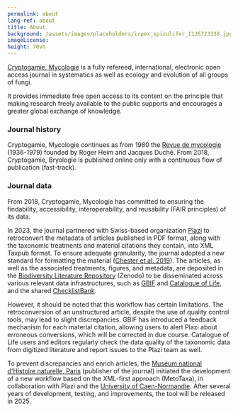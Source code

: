 ```yaml
---
permalink: about
lang-ref: about
title: About
background: /assets/images/placeholders/irpex_spiculifer_1135723338.jpg
imageLicense:
height: 70vh
---
```

[Cryptogamie, Mycologie](https://sciencepress.mnhn.fr/en/periodiques/mycologie) is a fully refereed, international, electronic open access journal in systematics as well as ecology and evolution of all groups of fungi.

It provides immediate free open access to its content on the principle that making research freely available to the public supports and encourages a greater global exchange of knowledge.

### Journal history

Cryptogamie, Mycologie continues as from 1980 the [Revue de mycologie](https://www.biodiversitylibrary.org/bibliography/169397) (1936-1979) founded by Roger Heim and Jacques Duché. From 2018, Cryptogamie, Bryologie is published online only with a continuous flow of publication (fast-track).

### Journal data

From 2018, Cryptogamie, Mycologie has committed to ensuring the findability, accessibility, interoperability, and reusability (FAIR principles) of its data.

In 2023, the journal partnered with Swiss-based organization [Plazi](https://plazi.org/) to retroconvert the metadata of articles published in PDF format, along with the taxonomic treatments and material citations they contain, into XML Taxpub format. To ensure adequate granularity, the journal adopted a new standard for formatting the material ([Chester et al. 2019](https://doi.org/10.5852/ejt.2019.586)). The articles, as well as the associated treatments, figures, and metadata, are deposited in the [Biodiversity Literature Repository](https://zenodo.org/communities/biosyslit) (Zenodo) to be disseminated across various relevant data infrastructures, such as [GBIF](https://www.gbif.org/) and [Catalogue of Life](https://www.catalogueoflife.org/), and the shared [ChecklistBank](https://www.checklistbank.org/).

However, it should be noted that this workflow has certain limitations. The retroconversion of an unstructured article, despite the use of quality control tools, may lead to slight discrepancies. GBIF has introduced a feedback mechanism for each material citation, allowing users to alert Plazi about erroneous conversions, which will be corrected in due course. Catalogue of Life users and editors regularly check the data quality of the taxonomic data from digitized literature and report issues to the Plazi team as well.

To prevent discrepancies and enrich articles, the [Muséum national d'Histoire naturelle, Paris](https://sciencepress.mnhn.fr) (publisher of the journal) initiated the development of a new workflow based on the XML-first approach (MetoTaxa), in collaboration with Plazi and the [University of Caen-Normandie](https://www.unicaen.fr/). After several years of development, testing, and improvements, the tool will be released in 2025.
